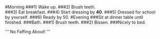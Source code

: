 #Morning
###1) Wake up. 
###2) Brush teeth.  
###3) Eat breakfast. 
###4) Start dressing by **40**. 
###5) Dressed for school by yourself. 
###6) Ready by 50. 
#Evening
###Sit at dinner table until finished. 
###Bath. 
###1) Brush teeth. 
###2) Bissen. 
###Nicely to bed. 

'''
No Faffing About!
'''
